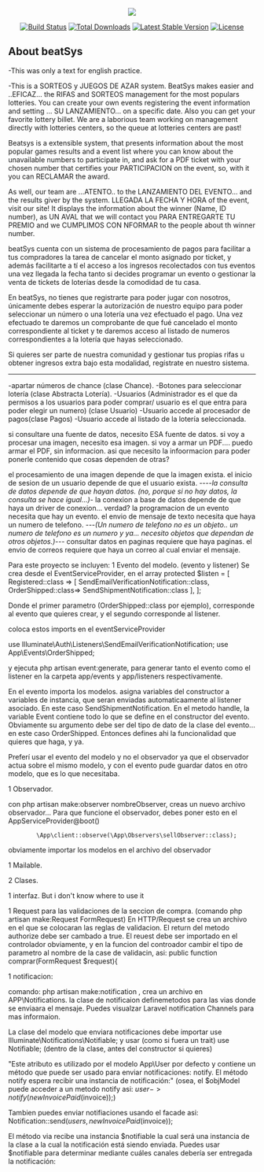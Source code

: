 <p align="center"><img src="https://laravel.com/assets/img/components/logo-laravel.svg"></p>

<p align="center">
<a href="https://travis-ci.org/laravel/framework"><img src="https://travis-ci.org/laravel/framework.svg" alt="Build Status"></a>
<a href="https://packagist.org/packages/laravel/framework"><img src="https://poser.pugx.org/laravel/framework/d/total.svg" alt="Total Downloads"></a>
<a href="https://packagist.org/packages/laravel/framework"><img src="https://poser.pugx.org/laravel/framework/v/stable.svg" alt="Latest Stable Version"></a>
<a href="https://packagist.org/packages/laravel/framework"><img src="https://poser.pugx.org/laravel/framework/license.svg" alt="License"></a>
</p>

## About beatSys

-This was only a text for english practice. 

-This is a SORTEOS y JUEGOS DE AZAR system. BeatSys makes easier and ..EFICAZ... the RIFAS and SORTEOS management for the most populars lotteries. You can create your own events registering the event information and setting ... SU LANZAMIENTO... on a specific date. Also you can get your favorite lottery billet. We are a laborious team working on management directly with lotteries centers, so the queue at lotteries centers are past! 


Beatsys is a extensible system, that presents information about the most popular games results and a event list where you can know about the unavailable numbers to participate in, and ask for a PDF ticket with your chosen number that certifies your PARTICIPACION on the event, so, with it you can RECLAMAR the award.

As well, our team are ...ATENTO.. to the LANZAMIENTO DEL EVENTO... and the results giver by the system. LLEGADA LA FECHA Y HORA of the event, visit our site! It displays the information about the winner (Name, ID number), as UN AVAL that we will contact you PARA ENTREGARTE TU PREMIO and we CUMPLIMOS CON NFORMAR to the people about th winner number.



beatSys cuenta con un sistema de procesamiento de pagos para facilitar a tus compradores la tarea de cancelar el monto asignado por ticket, y además facilitarte a tí el acceso a los ingresos recolectados con tus eventos una vez llegada la fecha tanto si decides programar un evento o gestionar la venta de tickets de loterías desde la comodidad de tu casa.

En beatSys, no tienes que registrarte para poder jugar con nosotros, únicamente debes esperar la autorización de nuestro equipo para poder seleccionar un número o una lotería una vez efectuado el pago. Una vez efectuado te daremos un comprobante de que fué cancelado el monto correspondiente al ticket y te daremos acceso al listado de numeros correspondientes a la lotería que hayas seleccionado.

Si quieres ser parte de nuestra comunidad y gestionar tus propias rifas u obtener ingresos extra bajo esta modalidad, regístrate en nuestro sistema.

--------------------------------------------------------------------------------------
-apartar números de chance (clase Chance).
-Botones para seleccionar lotería (clase Abstracta Lotería).
-Usuarios (Administrador es el que da permisos a los usuarios para poder comprar/ usuario es el que entra para poder elegir un numero) (clase Usuario)
-Usuario accede al procesador de pagos(clase Pagos)
-Usuario accede al listado de la lotería seleccionada.


si consultare una fuente de datos, necesito ESA fuente de datos.
si voy a procesar una imagen, necesito esa imagen.
si voy a armar un PDF.... puedo armar el PDF, sin informacion. asi que necesito la infoormacion para poder ponerle contenido
que cosas dependen de otras?

el procesamiento de una imagen depende de que la imagen exista. 
el inicio de sesion de un usuario depende de que el usuario exista.
----*la consulta de datos depende de que hayan datos. (no, porque si no hay datos, la consulta se hace igual...)*-
la conexion a base de datos depende de que haya un driver de conexion... verdad?
la programacion de un evento necesita que hay un evento.
el envio de mensaje de texto necesita que haya un numero de telefono. ---*(Un numero de telefono no es un objeto.. un numero de telefono es un numero y ya... necesito objetos que dependan de otros objetos.)*---
consultar datos en paginas requiere que haya paginas.
el envio de correos requiere que haya un correo al cual enviar el mensaje.



Para este proyecto se incluyen:
1 Evento del modelo. (evento y listener)
Se crea desde el EventServiceProvider, en el array 
protected $listen = [
        Registered::class => [
            SendEmailVerificationNotification::class,
        OrderShipped::class=>
        SendShipmentNotification::class
        ],
    ];

Donde el primer parametro (OrderShipped::class por ejemplo), corresponde al evento que quieres crear, y el segundo corresponde al listener.

coloca estos imports en el eventServiceProvider

use Illuminate\Auth\Listeners\SendEmailVerificationNotification;
use App\Events\OrderShipped;

y ejecuta php artisan event:generate, para generar tanto el evento como el listener en la carpeta app/events y app/listeners respectivamente.

En el evento importa los modelos.
asigna variables del constructor a variables de instancia, que seran enviadas automaticaamente al listener asociado. En este caso SendShipmentNotification. En el metodo handle, la variable Event contiene todo lo que se define en el constructor del evento. Obviamente su argumento debe ser del tipo de dato de la clase del evento... en este caso OrderShipped. Entonces defines ahi la funcionalidad que quieres que haga, y ya.

Preferí usar el evento del modelo y no el observador ya que el observador actua sobre el mismo modelo, y con el evento pude guardar datos en otro modelo, que es lo que necesitaba.

1 Observador.

con php artisan make:observer nombreObserver, creas un nuevo archivo observador...
            Para que funcione el observador, debes poner esto en el AppServiceProvider@boot() 

            \App\client::observe(\App\Observers\sellObserver::class);

obviamente importar los modelos en el archivo del observador

1 Mailable.

2 Clases.

1 interfaz. But i don't know where to use it

1 Request para las validaciones de la seccion de compra.
(comando php artisan make:Request FormRequest)
En HTTP/Request se crea un archivo en el que se colocaran las reglas de validacion. El return del metodo authorize debe ser cambado a true. 
El reuest debe ser importado en el controlador obviamente, 
y en la funcion del controador cambir el tipo de parametro al nombre de la case de validacin, asi: public function comprar(FormRequest $request){

1 notificacion:

comando: php artisan make:notification , crea un archivo en APP\Notifications.
la clase de notificaion definemetodos para las vias donde se enviaara el mensaje. Puedes visualzar Laravel notification Channels para mas informaion.

La clase del modelo que enviara notificaciones debe importar 
use Illuminate\Notifications\Notifiable; y usar (como si fuera un trait)  use Notifiable; (dentro de la clase, antes del constructor si quieres)

"Este atributo es utilizado por el modelo App\User por defecto y contiene un método que puede ser usado para enviar notificaciones: notify. El método notify espera recibir una instancia de notificación:"
(osea, el $objModel puede acceder a un metodo notify asi: $user->notify(new InvoicePaid($invoice));)

Tambien puedes enviar notifiaciones usando el facade asi: Notification::send($users, new InvoicePaid($invoice));

El método via recibe una instancia $notifiable la cual será una instancia de la clase a la cual la notificación está siendo enviada. Puedes usar $notifiable para determinar mediante cuáles canales debería ser entregada la notificación:
